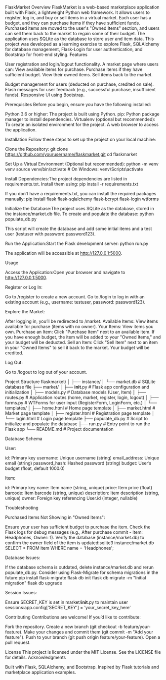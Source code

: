 FlaskMarket
Overview
FlaskMarket is a web-based marketplace application built with Flask, a lightweight Python web framework. It allows users to register, log in, and buy or sell items in a virtual market. Each user has a budget, and they can purchase items if they have sufficient funds. Purchased items are moved to the user's "Owned Items" section, and users can sell them back to the market to regain some of their budget. The application uses SQLite as the database to store user and item data.
This project was developed as a learning exercise to explore Flask, SQLAlchemy for database management, Flask-Login for user authentication, and Bootstrap for front-end styling.
Features

User registration and login/logout functionality.
A market page where users can:
View available items for purchase.
Purchase items if they have sufficient budget.
View their owned items.
Sell items back to the market.

Budget management for users (deducted on purchase, credited on sale).
Flash messages for user feedback (e.g., successful purchase, insufficient funds).
Responsive UI using Bootstrap.

Prerequisites
Before you begin, ensure you have the following installed:

Python 3.6 or higher: The project is built using Python.
pip: Python package manager to install dependencies.
Virtualenv (optional but recommended): To create an isolated environment for the project.
A web browser to access the application.

Installation
Follow these steps to set up the project on your local machine:

Clone the Repository:
git clone https://github.com/yourusername/flaskmarket.git
cd flaskmarket

Set Up a Virtual Environment (Optional but recommended):
python -m venv venv
source venv/bin/activate # On Windows: venv\Scripts\activate

Install Dependencies:The project dependencies are listed in requirements.txt. Install them using:
pip install -r requirements.txt

If you don’t have a requirements.txt, you can install the required packages manually:
pip install flask flask-sqlalchemy flask-bcrypt flask-login wtforms

Initialize the Database:The project uses SQLite as the database, stored in the instance/market.db file. To create and populate the database:
python populate_db.py

This script will create the database and add some initial items and a test user (testuser with password password123).

Run the Application:Start the Flask development server:
python run.py

The application will be accessible at http://127.0.0.1:5000.

Usage

Access the Application:Open your browser and navigate to http://127.0.0.1:5000.

Register or Log In:

Go to /register to create a new account.
Go to /login to log in with an existing account (e.g., username: testuser, password: password123).

Explore the Market:

After logging in, you’ll be redirected to /market.
Available Items: View items available for purchase (items with no owner).
Your Items: View items you own.
Purchase an Item: Click "Purchase Item" next to an available item. If you have enough budget, the item will be added to your "Owned Items," and your budget will be deducted.
Sell an Item: Click "Sell Item" next to an item in your "Owned Items" to sell it back to the market. Your budget will be credited.

Log Out:

Go to /logout to log out of your account.

Project Structure
flaskmarket/
│
├── instance/
│ └── market.db # SQLite database file
├── market/
│ ├── **init**.py # Flask app configuration and initialization
│ ├── models.py # Database models (User, Item)
│ ├── routes.py # Application routes (home, market, register, login, logout)
│ ├── forms.py # WTForms for user input (RegisterForm, LoginForm, etc.)
│ └── templates/
│ ├── home.html # Home page template
│ ├── market.html # Market page template
│ ├── register.html # Registration page template
│ └── login.html # Login page template
├── populate_db.py # Script to initialize and populate the database
├── run.py # Entry point to run the Flask app
└── README.md # Project documentation

Database Schema

User:

id: Primary key
username: Unique username (string)
email_address: Unique email (string)
password_hash: Hashed password (string)
budget: User’s budget (float, default 1000.0)

Item:

id: Primary key
name: Item name (string, unique)
price: Item price (float)
barcode: Item barcode (string, unique)
description: Item description (string, unique)
owner: Foreign key referencing User.id (integer, nullable)

Troubleshooting

Purchased Items Not Showing in "Owned Items":

Ensure your user has sufficient budget to purchase the item.
Check the Flask logs for debug messages (e.g., After purchase commit - Item: Headphones, Owner: 1).
Verify the database (instance/market.db) to confirm the owner field of the item is updated:sqlite3 instance/market.db
SELECT \* FROM item WHERE name = 'Headphones';

Database Issues:

If the database schema is outdated, delete instance/market.db and rerun populate_db.py.
Consider using Flask-Migrate for schema migrations in the future:pip install flask-migrate
flask db init
flask db migrate -m "Initial migration"
flask db upgrade

Session Issues:

Ensure SECRET_KEY is set in market/**init**.py to maintain user sessions:app.config['SECRET_KEY'] = 'your_secret_key_here'

Contributing
Contributions are welcome! If you’d like to contribute:

Fork the repository.
Create a new branch (git checkout -b feature/your-feature).
Make your changes and commit them (git commit -m "Add your feature").
Push to your branch (git push origin feature/your-feature).
Open a pull request.

License
This project is licensed under the MIT License. See the LICENSE file for details.
Acknowledgments

Built with Flask, SQLAlchemy, and Bootstrap.
Inspired by Flask tutorials and marketplace application examples.
